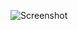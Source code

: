 ![Screenshot](https://raw.githubusercontent.com/Cryakl/Ultimate-RAT-Collection/refs/heads/main/Infector/Infector%201.4/Screenshot.png)
